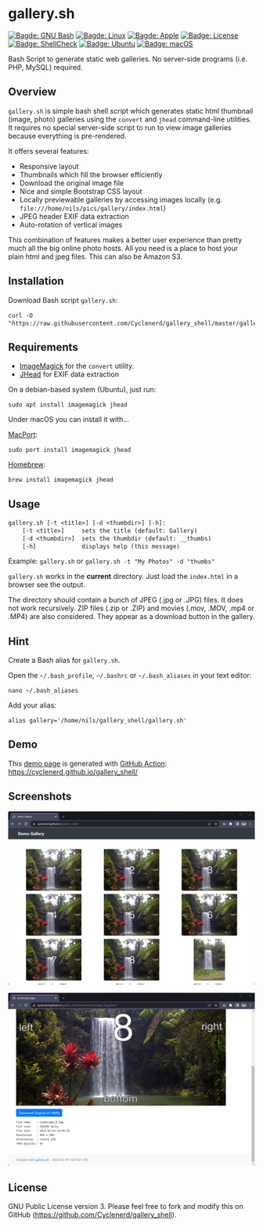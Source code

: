 # gallery.sh

[![Bagde: GNU Bash](https://img.shields.io/badge/GNU%20Bash-4EAA25.svg?logo=gnubash&logoColor=white)](https://github.com/Cyclenerd/gallery_shell#readme)
[![Bagde: Linux](https://img.shields.io/badge/Linux-FCC624.svg?logo=linux&logoColor=black)](https://github.com/Cyclenerd/gallery_shell#readme)
[![Bagde: Apple](https://img.shields.io/badge/Apple-000000.svg?logo=apple&logoColor=white)](https://github.com/Cyclenerd/gallery_shell#readme)
[![Badge: License](https://img.shields.io/github/license/cyclenerd/gallery_shell)](https://github.com/Cyclenerd/gallery_shell/blob/master/LICENSE)
[![Badge: ShellCheck](https://github.com/Cyclenerd/gallery_shell/actions/workflows/shellcheck.yml/badge.svg?branch=master)](https://github.com/Cyclenerd/gallery_shell/actions/workflows/shellcheck.yml)
[![Badge: Ubuntu](https://github.com/Cyclenerd/gallery_shell/actions/workflows/ubuntu.yml/badge.svg?branch=master)](https://github.com/Cyclenerd/gallery_shell/actions/workflows/ubuntu.yml)
[![Badge: macOS](https://github.com/Cyclenerd/gallery_shell/actions/workflows/macos.yml/badge.svg?branch=master)](https://github.com/Cyclenerd/gallery_shell/actions/workflows/macos.yml)

Bash Script to generate static web galleries. No server-side programs (i.e. PHP, MySQL) required.

## Overview

`gallery.sh` is simple bash shell script which generates static html thumbnail (image, photo) galleries using the `convert` and `jhead` command-line utilities.
It requires no special server-side script to run to view image galleries because everything is pre-rendered. 

It offers several features:
* Responsive layout
* Thumbnails which fill the browser efficiently
* Download the original image file
* Nice and simple Bootstrap CSS layout
* Locally previewable galleries by accessing images locally (e.g. `file:///home/nils/pics/gallery/index.html`)
* JPEG header EXIF data extraction
* Auto-rotation of vertical images

This combination of features makes a better user experience than pretty much all the big online photo hosts. 
All you need is a place to host your plain html and jpeg files. This can also be Amazon S3.

## Installation

Download Bash script `gallery.sh`:

```shell
curl -O "https://raw.githubusercontent.com/Cyclenerd/gallery_shell/master/gallery.sh"
```

## Requirements

* [ImageMagick](http://www.imagemagick.org/) for the `convert` utility.
* [JHead](http://www.sentex.net/~mwandel/jhead/) for EXIF data extraction

On a debian-based system (Ubuntu), just run:

```shell
sudo apt install imagemagick jhead
```

Under macOS you can install it with...

[MacPort](https://www.macports.org/):

```shell
sudo port install imagemagick jhead
```

[Homebrew](https://brew.sh/):

```shell
brew install imagemagick jhead
```

## Usage

```text
gallery.sh [-t <title>] [-d <thumbdir>] [-h]:
	[-t <title>]     sets the title (default: Gallery)
	[-d <thumbdir>]  sets the thumbdir (default: __thumbs)
	[-h]             displays help (this message)
```

Example: `gallery.sh` or `gallery.sh -t "My Photos" -d "thumbs"`

`gallery.sh` works in the **current** directory.
Just load the `index.html` in a browser see the output. 

The directory should contain a bunch of JPEG (.jpg or .JPG) files.
It does not work recursively. 
ZIP files (.zip or .ZIP) and movies (.mov, .MOV, .mp4 or .MP4) are also considered.
They appear as a download button in the gallery.

## Hint

Create a Bash alias for `gallery.sh`.

Open the `~/.bash_profile`,  `~/.bashrc` or `~/.bash_aliases` in your text editor:

```shell
nano ~/.bash_aliases
```

Add your alias:

```shell
alias gallery='/home/nils/gallery_shell/gallery.sh'
```

## Demo

This [demo page](https://cyclenerd.github.io/gallery_shell/) is generated with [GitHub Action](https://github.com/Cyclenerd/gallery_shell/blob/master/.github/workflows/main.yml): <https://cyclenerd.github.io/gallery_shell/>

## Screenshots

[![Screenshot: Gallery](images/gallery.jpg)](https://cyclenerd.github.io/gallery_shell/)

[![Screenshot: Image](images/image.jpg)](https://cyclenerd.github.io/gallery_shell/thumbs/Landscape_8.jpg.html)

## License

GNU Public License version 3.
Please feel free to fork and modify this on GitHub (<https://github.com/Cyclenerd/gallery_shell>).
